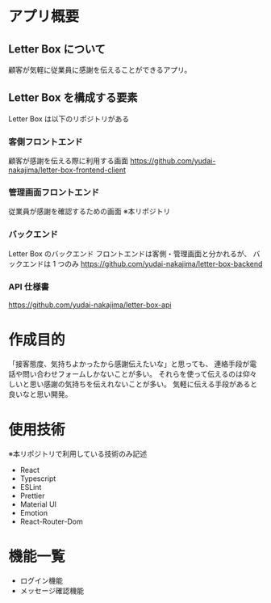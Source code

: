 # アプリ概要

## Letter Box について

顧客が気軽に従業員に感謝を伝えることができるアプリ。

## Letter Box を構成する要素

Letter Box は以下のリポジトリがある

### 客側フロントエンド

顧客が感謝を伝える際に利用する画面
https://github.com/yudai-nakajima/letter-box-frontend-client

### 管理画面フロントエンド

従業員が感謝を確認するための画面
※本リポジトリ

### バックエンド

Letter Box のバックエンド
フロントエンドは客側・管理画面と分かれるが、
バックエンドは 1 つのみ
https://github.com/yudai-nakajima/letter-box-backend

### API 仕様書

https://github.com/yudai-nakajima/letter-box-api

# 作成目的

「接客態度、気持ちよかったから感謝伝えたいな」と思っても、
連絡手段が電話や問い合わせフォームしかないことが多い。
それらを使って伝えるのは仰々しいと思い感謝の気持ちを伝えれないことが多い。
気軽に伝える手段があると良いなと思い開発。

# 使用技術

※本リポジトリで利用している技術のみ記述

- React
- Typescript
- ESLint
- Prettier
- Material UI
- Emotion
- React-Router-Dom

# 機能一覧

- ログイン機能
- メッセージ確認機能

